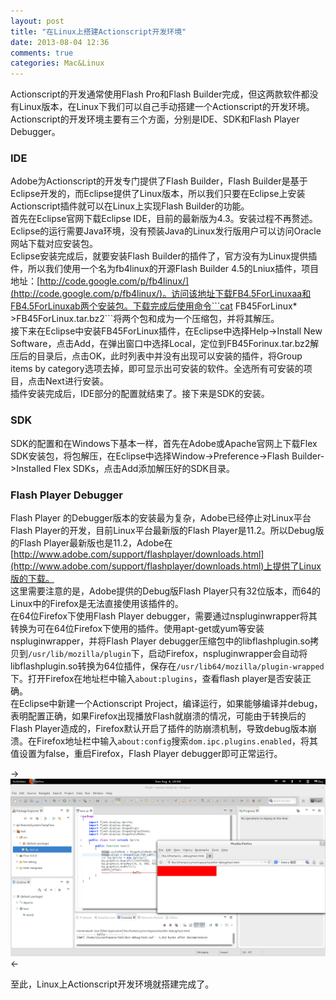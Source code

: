```yaml
---
layout: post
title: "在Linux上搭建Actionscript开发环境"
date: 2013-08-04 12:36
comments: true
categories: Mac&Linux
---
```


Actionscript的开发通常使用Flash Pro和Flash Builder完成，但这两款软件都没有Linux版本，在Linux下我们可以自己手动搭建一个Actionscript的开发环境。  
Actionscript的开发环境主要有三个方面，分别是IDE、SDK和Flash Player Debugger。  
### IDE  ###
Adobe为Actionscript的开发专门提供了Flash Builder，Flash Builder是基于Eclipse开发的，而Eclipse提供了Linux版本，所以我们只要在Eclipse上安装Actionscript插件就可以在Linux上实现Flash Builder的功能。  
首先在Eclipse官网下载Eclipse IDE，目前的最新版为4.3。安装过程不再赘述。Eclipse的运行需要Java环境，没有预装Java的Linux发行版用户可以访问Oracle网站下载对应安装包。  
Eclipse安装完成后，就要安装Flash Builder的插件了，官方没有为Linux提供插件，所以我们使用一个名为fb4linux的开源Flash Builder 4.5的Lniux插件，项目地址：[http://code.google.com/p/fb4linux/](http://code.google.com/p/fb4linux/)。访问该地址下载FB4.5ForLinuxaa和FB4.5ForLinuxab两个安装包。下载完成后使用命令```cat FB45ForLinux* >FB45ForLinux.tar.bz2```将两个包和成为一个压缩包，并将其解压。  
接下来在Eclipse中安装FB45ForLinux插件，在Eclipse中选择Help->Install New Software，点击Add，在弹出窗口中选择Local，定位到FB45Forinux.tar.bz2解压后的目录后，点击OK，此时列表中并没有出现可以安装的插件，将Group items by category选项去掉，即可显示出可安装的软件。全选所有可安装的项目，点击Next进行安装。  
插件安装完成后，IDE部分的配置就结束了。接下来是SDK的安装。  
### SDK ###
SDK的配置和在Windows下基本一样，首先在Adobe或Apache官网上下载Flex SDK安装包，将包解压，在Eclipse中选择Window->Preference->Flash Builder->Installed Flex SDKs，点击Add添加解压好的SDK目录。
### Flash Player Debugger ###
Flash Player 的Debugger版本的安装最为复杂，Adobe已经停止对Linux平台Flash Player的开发，目前Linux平台最新版的Flash Player是11.2。所以Debug版的Flash Player最新版也是11.2，Adobe在[http://www.adobe.com/support/flashplayer/downloads.html](http://www.adobe.com/support/flashplayer/downloads.html)上提供了Linux版的下载。  
这里需要注意的是，Adobe提供的Debug版Flash Player只有32位版本，而64的Linux中的Firefox是无法直接使用该插件的。  
在64位Firefox下使用Flash Player debugger，需要通过nspluginwrapper将其转换为可在64位Firefox下使用的插件。使用apt-get或yum等安装nspluginwrapper，并将Flash Player debugger压缩包中的libflashplugin.so拷贝到```/usr/lib/mozilla/plugin```下，启动Firefox，nspluginwrapper会自动将libflashplugin.so转换为64位插件，保存在```/usr/lib64/mozilla/plugin-wrapped```下。打开Firefox在地址栏中输入```about:plugins```，查看flash player是否安装正确。  
在Eclipse中新建一个Actionscript Project，编译运行，如果能够编译并debug，表明配置正确，如果Firefox出现播放Flash就崩溃的情况，可能由于转换后的Flash Player造成的，Firefox默认开启了插件的防崩溃机制，导致debug版本崩溃。在Firefox地址栏中输入```about:config```搜索```dom.ipc.plugins.enabled```，将其值设置为false，重启Firefox，Flash Player debugger即可正常运行。

->![Alt text](/upload/linux-as-env.png)<-

至此，Linux上Actionscript开发环境就搭建完成了。